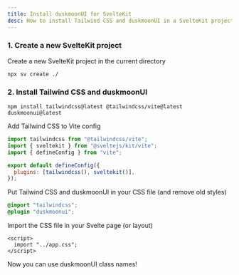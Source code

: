 ```yaml
---
title: Install duskmoonUI for SvelteKit
desc: How to install Tailwind CSS and duskmoonUI in a SvelteKit project
---
```


<script>
  import Translate from "$components/Translate.svelte"
</script>

### 1. Create a new SvelteKit project

Create a new SvelteKit project in the current directory

```sh:Terminal
npx sv create ./
```

### 2. Install Tailwind CSS and duskmoonUI

```sh:Terminal
npm install tailwindcss@latest @tailwindcss/vite@latest duskmoonui@latest
```

Add Tailwind CSS to Vite config

```js:vite.config.js
import tailwindcss from "@tailwindcss/vite";
import { sveltekit } from "@sveltejs/kit/vite";
import { defineConfig } from "vite";

export default defineConfig({
  plugins: [tailwindcss(), sveltekit()],
});

```

Put Tailwind CSS and duskmoonUI in your CSS file (and remove old styles)
  
```postcss:src/app.css
@import "tailwindcss";
@plugin "duskmoonui";
```

Import the CSS file in your Svelte page (or layout)
```html:src/routes/+page.svelte
<script>
  import "../app.css";
</script>
```

Now you can use duskmoonUI class names!

